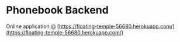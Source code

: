 # Phonebook Backend
Online application @ [https://floating-temple-56680.herokuapp.com/](https://floating-temple-56680.herokuapp.com/) 